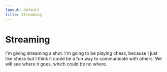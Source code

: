 ```yaml
---
layout: default
title: Streaming
---
```


# Streaming

I'm giving streaming a shot. I'm going to be playing chess, because I just like chess but I think it could be a fun way to communicate with others. We will see where it goes, which could be no where.